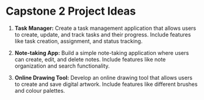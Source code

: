 
# Capstone 2 Project Ideas

1. **Task Manager:** Create a task management application that allows users to create, update, and track tasks and their progress. Include features like task creation, assignment, and status tracking.

2. **Note-taking App:** Build a simple note-taking application where users can create, edit, and delete notes. Include features like note organization and search functionality.

3. **Online Drawing Tool:** Develop an online drawing tool that allows users to create and save digital artwork. Include features like different brushes and colour palettes.
